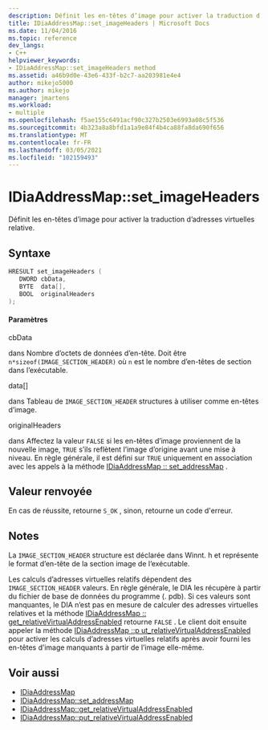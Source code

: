 ```yaml
---
description: Définit les en-têtes d’image pour activer la traduction d’adresses virtuelles relative.
title: IDiaAddressMap::set_imageHeaders | Microsoft Docs
ms.date: 11/04/2016
ms.topic: reference
dev_langs:
- C++
helpviewer_keywords:
- IDiaAddressMap::set_imageHeaders method
ms.assetid: a46b9d0e-43e6-433f-b2c7-aa203981e4e4
author: mikejo5000
ms.author: mikejo
manager: jmartens
ms.workload:
- multiple
ms.openlocfilehash: f5ae155c6491acf90c327b2503e6993a08c5f536
ms.sourcegitcommit: 4b323a8a8bfd1a1a9e84f4b4ca88fa8da690f656
ms.translationtype: MT
ms.contentlocale: fr-FR
ms.lasthandoff: 03/05/2021
ms.locfileid: "102159493"
---
```

# <a name="idiaaddressmapset_imageheaders"></a>IDiaAddressMap::set_imageHeaders
Définit les en-têtes d’image pour activer la traduction d’adresses virtuelles relative.

## <a name="syntax"></a>Syntaxe

```C++
HRESULT set_imageHeaders ( 
   DWORD cbData,
   BYTE  data[],
   BOOL  originalHeaders
);
```

#### <a name="parameters"></a>Paramètres
 cbData

dans Nombre d’octets de données d’en-tête. Doit être `n*sizeof(IMAGE_SECTION_HEADER)` où `n` est le nombre d’en-têtes de section dans l’exécutable.

 data[]

dans Tableau de  `IMAGE_SECTION_HEADER` structures à utiliser comme en-têtes d’image.

 originalHeaders

dans Affectez la valeur `FALSE` si les en-têtes d’image proviennent de la nouvelle image, `TRUE` s’ils reflètent l’image d’origine avant une mise à niveau. En règle générale, il est défini sur `TRUE` uniquement en association avec les appels à la méthode [IDiaAddressMap :: set_addressMap](../../debugger/debug-interface-access/idiaaddressmap-set-addressmap.md) .

## <a name="return-value"></a>Valeur renvoyée
 En cas de réussite, retourne `S_OK` , sinon, retourne un code d'erreur.

## <a name="remarks"></a>Notes
 La `IMAGE_SECTION_HEADER` structure est déclarée dans Winnt. h et représente le format d’en-tête de la section image de l’exécutable.

 Les calculs d’adresses virtuelles relatifs dépendent des `IMAGE_SECTION_HEADER` valeurs. En règle générale, le DIA les récupère à partir du fichier de base de données du programme (. pdb). Si ces valeurs sont manquantes, le DIA n’est pas en mesure de calculer des adresses virtuelles relatives et la méthode [IDiaAddressMap :: get_relativeVirtualAddressEnabled](../../debugger/debug-interface-access/idiaaddressmap-get-relativevirtualaddressenabled.md) retourne `FALSE` . Le client doit ensuite appeler la méthode [IDiaAddressMap ::p ut_relativeVirtualAddressEnabled](../../debugger/debug-interface-access/idiaaddressmap-put-relativevirtualaddressenabled.md) pour activer les calculs d’adresses virtuelles relatifs après avoir fourni les en-têtes d’image manquants à partir de l’image elle-même.

## <a name="see-also"></a>Voir aussi
- [IDiaAddressMap](../../debugger/debug-interface-access/idiaaddressmap.md)
- [IDiaAddressMap::set_addressMap](../../debugger/debug-interface-access/idiaaddressmap-set-addressmap.md)
- [IDiaAddressMap::get_relativeVirtualAddressEnabled](../../debugger/debug-interface-access/idiaaddressmap-get-relativevirtualaddressenabled.md)
- [IDiaAddressMap::put_relativeVirtualAddressEnabled](../../debugger/debug-interface-access/idiaaddressmap-put-relativevirtualaddressenabled.md)
